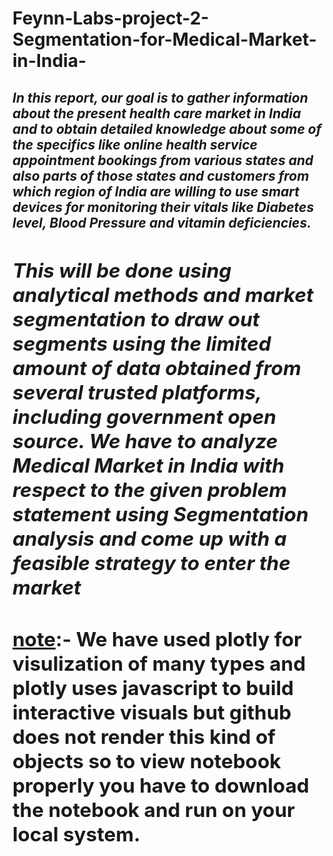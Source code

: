 # Feynn-Labs-project-2-Segmentation-for-Medical-Market-in-India-
<p>

<h2>
<i>
  In this report, our goal is to gather information about the present health care market in India and to obtain detailed knowledge about some of the specifics like online health service appointment bookings from various states and also 
parts of those states and customers from which region of India are willing to use smart devices for monitoring their vitals like Diabetes level, Blood Pressure and vitamin deficiencies. <br>
</p>
<h2>
 This will be done using analytical methods and market segmentation to draw out segments using the limited amount of data obtained from several trusted platforms, including government open source. 
We have to analyze Medical Market in India with respect to the given problem statement using Segmentation analysis and come up with a feasible strategy to enter the market
 </i>
 
 <p>
 <h2>
 <u>note</u>:- We have used plotly for visulization of many types and plotly uses javascript to build interactive visuals but github does not render this kind of objects so to view notebook properly you have to download the notebook and run on your local system.

  </h2>

